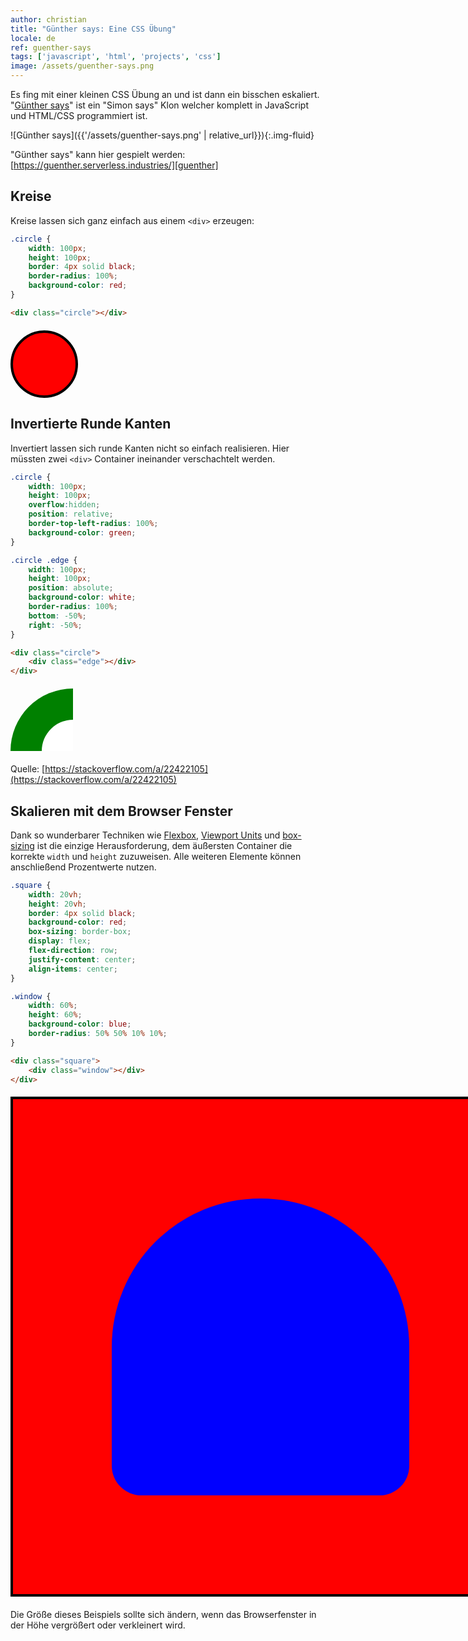 ```yaml
---
author: christian
title: "Günther says: Eine CSS Übung"
locale: de
ref: guenther-says
tags: ['javascript', 'html', 'projects', 'css']
image: /assets/guenther-says.png
---
```


Es fing mit einer kleinen CSS Übung an und ist dann ein bisschen
eskaliert. "[Günther says][guenther]" ist ein "Simon says" Klon welcher
komplett in JavaScript und HTML/CSS programmiert ist.

[guenther]: https://guenther.serverless.industries/

![Günther says]({{'/assets/guenther-says.png' | relative_url}}){:.img-fluid}

"Günther says" kann hier gespielt werden: [https://guenther.serverless.industries/][guenther]

## Kreise

Kreise lassen sich ganz einfach aus einem `<div>` erzeugen:

```css
.circle {
    width: 100px;
    height: 100px;
    border: 4px solid black;
    border-radius: 100%;
    background-color: red;
}
```

```html
<div class="circle"></div>
```

<div style="clear: both; margin: 20px 0px; display: block;">
    <div style="width:100px; height: 100px; border: 4px solid black; background-color: red; border-radius: 100%;"></div>
</div>

## Invertierte Runde Kanten

Invertiert lassen sich runde Kanten nicht so einfach realisieren.
Hier müssten zwei `<div>` Container ineinander verschachtelt werden.

```css
.circle {
    width: 100px;
    height: 100px;
    overflow:hidden;
    position: relative;
    border-top-left-radius: 100%;
    background-color: green;
}

.circle .edge {
    width: 100px;
    height: 100px;
    position: absolute;
    background-color: white;
    border-radius: 100%;
    bottom: -50%;
    right: -50%;
}
```

```html
<div class="circle">
    <div class="edge"></div>
</div>
```

<div style="clear: both; margin: 20px 0px; display: block;">
    <div style="width: 100px; height: 100px; overflow:hidden; position: relative; border-top-left-radius: 100%; background-color: green;">
        <div style="width: 100px; height: 100px; position: absolute; background-color: white; border-radius: 100%; bottom: -50%; right: -50%;"></div>
    </div>
</div>

Quelle: [https://stackoverflow.com/a/22422105](https://stackoverflow.com/a/22422105)

## Skalieren mit dem Browser Fenster

[flex]: https://css-tricks.com/snippets/css/a-guide-to-flexbox/
[borderbox]: https://developer.mozilla.org/en-US/docs/Web/CSS/box-sizing
[vu]: https://css-tricks.com/fun-viewport-units/

Dank so wunderbarer Techniken wie [Flexbox][flex], [Viewport Units][vu]
und [box-sizing][borderbox] ist die einzige Herausforderung, dem
äußersten Container die korrekte `width` und `height` zuzuweisen.
Alle weiteren Elemente können anschließend Prozentwerte nutzen.

```css
.square {
    width: 20vh;
    height: 20vh;
    border: 4px solid black;
    background-color: red;
    box-sizing: border-box;
    display: flex;
    flex-direction: row;
    justify-content: center;
    align-items: center;
}

.window {
    width: 60%;
    height: 60%;
    background-color: blue;
    border-radius: 50% 50% 10% 10%;
}
```

```html
<div class="square">
    <div class="window"></div>
</div>
```

<div style="clear: both; margin: 20px 0px; display: block;">
    <div style="width: 20vh; height: 20vh; border: 4px solid black; background-color: red; box-sizing: border-box; display: flex; flex-direction: row; justify-content: center; align-items: center;">
        <div style="width: 60%; height: 60%; background-color: blue; border-radius: 50% 50% 10% 10%;"></div>
    </div>
</div>

Die Größe dieses Beispiels sollte sich ändern, wenn das Browserfenster in der
Höhe vergrößert oder verkleinert wird.
